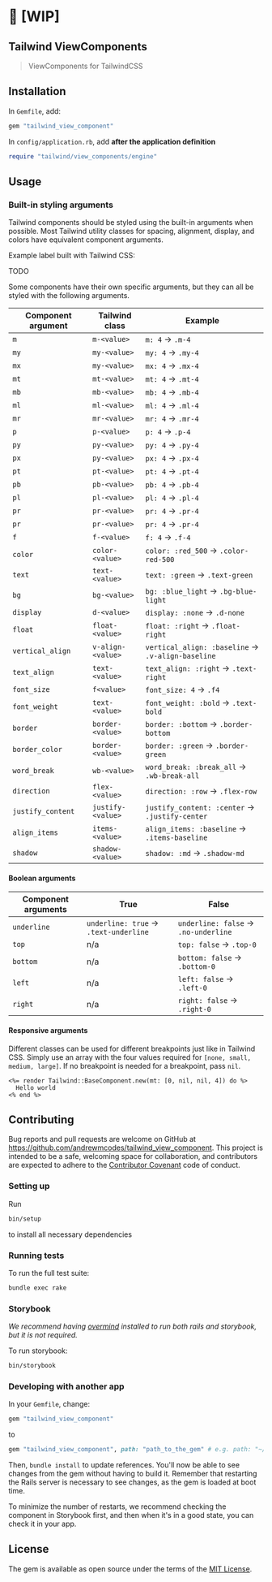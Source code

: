 # 🚧 [WIP]

## Tailwind ViewComponents

> ViewComponents for TailwindCSS

## Installation

In `Gemfile`, add:

```ruby
gem "tailwind_view_component"
```

In `config/application.rb`, add **after the application definition**

```ruby
require "tailwind/view_components/engine"
```

## Usage

### Built-in styling arguments

Tailwind components should be styled using the built-in arguments when possible. Most Tailwind utility classes for spacing, alignment, display, and colors have equivalent component arguments.

Example label built with Tailwind CSS:

TODO

Some components have their own specific arguments, but they can all be styled with the following arguments.

| Component argument | Tailwind class    | Example                                           |
| ------------------ | ----------------- | ------------------------------------------------- |
| `m`                | `m-<value>`       | `m: 4` → `.m-4`                                   |
| `my`               | `my-<value>`      | `my: 4` → `.my-4`                                 |
| `mx`               | `my-<value>`      | `mx: 4` → `.mx-4`                                 |
| `mt`               | `mt-<value>`      | `mt: 4` → `.mt-4`                                 |
| `mb`               | `mb-<value>`      | `mb: 4` → `.mb-4`                                 |
| `ml`               | `ml-<value>`      | `ml: 4` → `.ml-4`                                 |
| `mr`               | `mr-<value>`      | `mr: 4` → `.mr-4`                                 |
| `p`                | `p-<value>`       | `p: 4` → `.p-4`                                   |
| `py`               | `py-<value>`      | `py: 4` → `.py-4`                                 |
| `px`               | `py-<value>`      | `px: 4` → `.px-4`                                 |
| `pt`               | `pt-<value>`      | `pt: 4` → `.pt-4`                                 |
| `pb`               | `pb-<value>`      | `pb: 4` → `.pb-4`                                 |
| `pl`               | `pl-<value>`      | `pl: 4` → `.pl-4`                                 |
| `pr`               | `pr-<value>`      | `pr: 4` → `.pr-4`                                 |
| `pr`               | `pr-<value>`      | `pr: 4` → `.pr-4`                                 |
| `f`                | `f-<value>`       | `f: 4` → `.f-4`                                   |
| `color`            | `color-<value>`   | `color: :red_500` → `.color-red-500`              |
| `text`             | `text-<value>`    | `text: :green` → `.text-green`                    |
| `bg`               | `bg-<value>`      | `bg: :blue_light` → `.bg-blue-light`              |
| `display`          | `d-<value>`       | `display: :none` → `.d-none`                      |
| `float`            | `float-<value>`   | `float: :right` → `.float-right`                  |
| `vertical_align`   | `v-align-<value>` | `vertical_align: :baseline` → `.v-align-baseline` |
| `text_align`       | `text-<value>`    | `text_align: :right` → `.text-right`              |
| `font_size`        | `f<value>`        | `font_size: 4` → `.f4`                            |
| `font_weight`      | `text-<value>`    | `font_weight: :bold` → `.text-bold`               |
| `border`           | `border-<value>`  | `border: :bottom` → `.border-bottom`              |
| `border_color`     | `border-<value>`  | `border: :green` → `.border-green`                |
| `word_break`       | `wb-<value>`      | `word_break: :break_all` → `.wb-break-all`        |
| `direction`        | `flex-<value>`    | `direction: :row` → `.flex-row`                   |
| `justify_content`  | `justify-<value>` | `justify_content: :center` → `.justify-center`    |
| `align_items`      | `items-<value>`   | `align_items: :baseline` → `.items-baseline`      |
| `shadow`           | `shadow-<value>`  | `shadow: :md` → `.shadow-md`                      |

#### Boolean arguments

| Component arguments | True                                  | False                                |
| ------------------- | ------------------------------------- | ------------------------------------ |
| `underline`         | `underline: true` → `.text-underline` | `underline: false` → `.no-underline` |
| `top`               | n/a                                   | `top: false` → `.top-0`              |
| `bottom`            | n/a                                   | `bottom: false` → `.bottom-0`        |
| `left`              | n/a                                   | `left: false` → `.left-0`            |
| `right`             | n/a                                   | `right: false` → `.right-0`          |

#### Responsive arguments

Different classes can be used for different breakpoints just like in Tailwind CSS. Simply use an array with the four values required for `[none, small, medium, large]`. If no breakpoint is needed for a breakpoint, pass `nil`.

```erb
<%= render Tailwind::BaseComponent.new(mt: [0, nil, nil, 4]) do %>
  Hello world
<% end %>
```

## Contributing

Bug reports and pull requests are welcome on GitHub at https://github.com/andrewmcodes/tailwind_view_component. This project is intended to be a safe, welcoming space for collaboration, and contributors are expected to adhere to the [Contributor Covenant](http://contributor-covenant.org) code of conduct.

### Setting up

Run

```bash
bin/setup
```

to install all necessary dependencies

### Running tests

To run the full test suite:

```bash
bundle exec rake
```

### Storybook

_We recommend having [overmind](https://github.com/DarthSim/overmind) installed to run both rails and storybook, but it is not required._

To run storybook:

```bash
bin/storybook
```

### Developing with another app

In your `Gemfile`, change:

```ruby
gem "tailwind_view_component"
```

to

```ruby
gem "tailwind_view_component", path: "path_to_the_gem" # e.g. path: "~/tailwind/view_components"
```

Then, `bundle install` to update references. You'll now be able to see changes from the gem without having to build it.
Remember that restarting the Rails server is necessary to see changes, as the gem is loaded at boot time.

To minimize the number of restarts, we recommend checking the component in Storybook first, and then when it's in a good state,
you can check it in your app.

## License

The gem is available as open source under the terms of the [MIT License](https://opensource.org/licenses/MIT).
